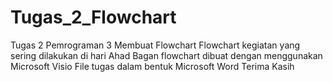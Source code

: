 # Tugas_2_Flowchart
Tugas 2 Pemrograman 3 Membuat Flowchart
Flowchart kegiatan yang sering dilakukan di hari Ahad
Bagan flowchart dibuat dengan menggunakan Microsoft Visio
File tugas dalam bentuk Microsoft Word
Terima Kasih
